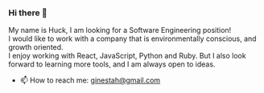 ### Hi there 👋
My name is Huck, I am looking for a Software Engineering position! <br>
I would like to work with a company that is environmentally conscious, and growth oriented.<br>
I enjoy working with React, JavaScript, Python and Ruby. But I also look forward to learning more tools, and I am always open to ideas. <br>

- 📫 How to reach me: ginestah@gmail.com


<!--
**ginestah/ginestah** is a ✨ _special_ ✨ repository because its `README.md` (this file) appears on your GitHub profile.

Here are some ideas to get you started:

- 🔭 I’m currently working on ...
- 🌱 I’m currently learning ...
- 👯 I’m looking to collaborate on ...
- 🤔 I’m looking for help with ...
- 💬 Ask me about ...
- 📫 How to reach me: ...
- 😄 Pronouns: ...
- ⚡ Fun fact: ...
-->
